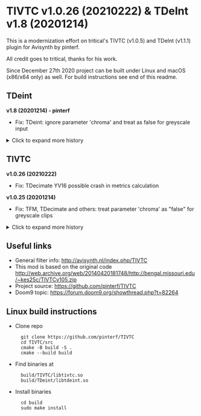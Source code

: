 # TIVTC v1.0.26 (20210222) & TDeInt v1.8 (20201214)

This is a modernization effort on tritical's TIVTC (v1.0.5) and TDeInt (v1.1.1) plugin for Avisynth by pinterf.

All credit goes to tritical, thanks for his work.

Since December 27th 2020 project can be built under Linux and macOS (x86/x64 only) as well. For build instructions see end of this readme.

## TDeint
**v1.8 (20201214) - pinterf**
- Fix: TDeint: ignore parameter 'chroma' and treat as false for greyscale input

<details>
    <summary>Click to expand more history</summary>

**v1.7 (20200921) - pinterf**
- Fix: TDeint: crash when edeint is a 10+ bit clip

**v1.6 (20200611) - pinterf**
- Frame hints 10-16 bits
- Proper 16 bit combing detection

**v1.5 (20200513) - pinterf**
- Fix: mode=2 10-16 bit green screen
- Fix: mode=2 right side artifact regression in v1.4 (SSE2)

**v1.4 (20200512) - pinterf**
- 10-16 bit support
- Greyscale support
- Minor fixes on non-YV12 support
- fix crash when mode=2 and map>=3 and slow>0
- much more code clean and refactor

**v1.3 (20200508)**
- Add YV411 support, now all 8 bit planar YUV formats supported (except on debug display modes)
- more code clean and refactor
- Give error on greyscale or 10+ bit videos

**v1.2 (20200505)**
- Add AviSynth+ V8 interface support: passing frame properties
- Add planar YV16 and YV24 color spaces (The Big Work)
  result: YV16 output is identical with YUY2 (but a bit slower at the moment)
- Fix mode=0 for yuy2 (asm code was completely off)
- Fix mode=0 (general), luma was never processed in CheckedComb
- Fix crash with AviSynth+ versions (in general: when frame buffer alignment is more than 16 bytes)
- TDeint: refactor, code clean, c++17 conformity, keep C and SSE2
- Inline assembler code ported to intrinsics and C code. 
- Add some more SSE2 (MMX and ISSE code removed)
- x64 version is compilable!
- Add ClangCL, and XP configurations to the solutions.
</details>

## TIVTC

**v1.0.26 (20210222)**
- Fix: TDecimate YV16 possible crash in metrics calculation

**v1.0.25 (20201214)**
- Fix: TFM, TDecimate and others: treat parameter 'chroma' as "false" for greyscale clips

<details>
    <summary>Click to expand more history</summary>

**v1.0.24 (20201214)**
- Fix: TFM: do not give error on greyscale clip

**v1.0.23 (20201020)**
- RequestLinear: fix: initial large frame number difference out of order frame requests
  caused by heavy multithreading could result in "internal error - frame not in cache"

**v1.0.22 (20200805)**
- TDecimate, FrameDiff: further fix of SAD based metric calculation for block size 32 (v15 regression)
  (report and fix by 299792458m)

**v1.0.21 (20200727)**
- TDecimate, FrameDiff: fix x-block size usage in metric calculation (v15 regression)
  (report and fix by 299792458m)

**v1.0.20 (20200622)**
- TFM: fix crash when PP=1 and display=true (v19 regression)

**v1.0.19 (20200611)**
- TIVTC filter: overall greyscale and 10-16 bit support
- "display" works for all colorspaces (not only for YUY2 and YV12)
  (v1.0.18 - no release)
- Fix: TFM: possible crash on YV16 for chroma=true (checkComb)
- Fix: TDecimate: fix mode=5 crash at the initializing stage due to an unallocated metric buffer (old bug)
- Fix: TFM: y0 (and y1) banding exclusion parameters are properly handled 
       (by knowing that a frame is processed between 2 and (y0-2) for internal algorithmic reasons)

**v1.0.17 (20200512)**
- Fix: TDecimate clip2 colorspace check
- Fix: Metric calculation (regression after v14)

**v1.0.16 (20200510)**
- Fix: TFMPP clip2 colorspace similarity check failed

**v1.0.15 (20200508)**
- Fix random crashes (due to old plugin assumed that Avisynth framebuffer alignment is at most 16 bytes)
- Other small fixes, which I do not know what affected
- Support planar YV411, YV16 and YV24 besides YV12 (YUY2 was not removed)
  (except on debug display modes)
- Huge refactor and code clean, made some parts common with TDeint, code un-duplicate-triplicate
- only C and SSE2, no MMX, no ISSE
- parameter opt=0 disables SSE2, 1-3 enables (was: 1:MMX 2:ISSE 3:SSE2)
- Add ClangCL, and XP configurations to the solutions. (note: MSVC can be quicker(!))
- Add AviSynth+ V8 interface support: passing frame properties
- Give error on greyscale or 10+ bit videos
- Todo: more refactor needed before moving to 10+ bit depth support

**v1.0.14 (20190207)**
- Fix: option slow=2 field<>0. Thanks to 299792458m. 
  Regression since 1.0.6 caused by bad assembly code reverse engineering. Tritical's original 1.0.5 was O.K.

**v1.0.13 (skipped)**
**v1.0.12 (20190207)**
  (incomplete, 1.0.14 replaces)

**v1.0.11 (20180323)**
- Revert to pre-1.0.9 usehint detection: conflicted with mode 5 (sometimes bad clip length was reported)
  (reason of the workaround (crash at mysterious circumstances) was eliminated: mmx state was not cleared in mvtools2) 
- Fix: bad check for emptiness of orgOut parameter

**v1.0.10 (20180119)**
- integrate new orgOut parameter for TDecimate (by 8day) (see TDecimate - READ ME.txt)

**v1.0.9 (20170608)**
- Fix (workaround): Move frame hints detection from constructor into the first GetFrame (x64 build with 64 bit x264 crash under mysterious circumstances)
- Filters autoregister themselves as MT_SERIALIZED for Avisynth+, except MergeHints (MT_MULTI_INSTANCE)
  Note: for proper serialized behaviour under Avisynth+ MT, please use avs+ r2504 or later.

**v1.0.8 (20170429)**
- Fix: TFM PP=2 and PP=5 (Blend deint)

**v1.0.7 (20170427)**
- fix crash in FieldDiff (in new SIMD SSE2 rewrite)

**v1.0.6 (20170421) - pinterf**
- project migrated to VS 2015
- AVS 2.6 interface, no Avisynth 2.5.x support
- some fixes
- x64 port and readability: move all inline asm to simd intrinsics or C
- supports and requires SSE2
- MMX and ISSE is not supported, but kept in the source code for reference
- source code cleanups

**v1.0.5 (2008) - tritical**
- see old readmes
</details>

## Useful links

- General filter info: http://avisynth.nl/index.php/TIVTC
- This mod is based on the original code http://web.archive.org/web/20140420181748/http://bengal.missouri.edu/~kes25c/TIVTCv105.zip
- Project source: https://github.com/pinterf/TIVTC
- Doom9 topic: https://forum.doom9.org/showthread.php?t=82264

## Linux build instructions

* Clone repo
    
        git clone https://github.com/pinterf/TIVTC
        cd TIVTC/src
        cmake -B build -S .
        cmake --build build

* Find binaries at
    
        build/TIVTC/libtivtc.so
        build/TDeint/libtdeint.so

* Install binaries

        cd build
        sudo make install
